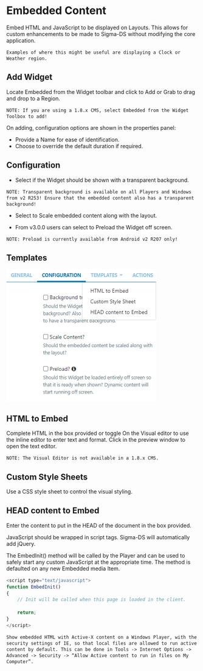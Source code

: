 # Embedded Content

Embed HTML and JavaScript to be displayed on Layouts. This allows for custom enhancements to be made to Sigma-DS without modifying the core application.

```
Examples of where this might be useful are displaying a Clock or Weather region.
```

## Add Widget

Locate Embedded from the Widget toolbar and click to Add or Grab to drag and drop to a Region.

```
NOTE: If you are using a 1.8.x CMS, select Embedded from the Widget Toolbox to add!
```

On adding, configuration options are shown in the properties panel:

- Provide a Name for ease of identification.
- Choose to override the default duration if required.

## Configuration

- Select if the Widget should be shown with a transparent background.

```
NOTE: Transparent background is available on all Players and Windows from v2 R253! Ensure that the embedded content also has a transparent background!
```

- Select to Scale embedded content along with the layout.

- From v3.0.0 users can select to Preload the Widget off screen.

```
NOTE: Preload is currently available from Android v2 R207 only!
```

## Templates

![Alt text](imbedded1.png)

## HTML to Embed

Complete HTML in the box provided or toggle On the Visual editor to use the inline editor to enter text and format. Click in the preview window to open the text editor.

```
NOTE: The Visual Editor is not available in a 1.8.x CMS.
```

## Custom Style Sheets

Use a CSS style sheet to control the visual styling.

## HEAD content to Embed

Enter the content to put in the HEAD of the document in the box provided.

JavaScript should be wrapped in script tags. Sigma-DS will automatically add jQuery.

The EmbedInit() method will be called by the Player and can be used to safely start any custom JavaScript at the appropriate time. The method is defaulted on any new Embedded media Item.

```js
<script type="text/javascript">
function EmbedInit()
{
    // Init will be called when this page is loaded in the client.

    return;
}
</script>
```

```
Show embedded HTML with Active-X content on a Windows Player, with the security settings of IE, so that local files are allowed to run active content by default. This can be done in Tools -> Internet Options -> Advanced -> Security -> “Allow Active content to run in files on My Computer”.
```
